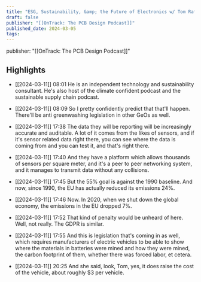 ```yaml
---
title: "ESG, Sustainability, &amp; the Future of Electronics w/ Tom Raftery"
draft: false
publisher: "[[OnTrack: The PCB Design Podcast]]"
published_date: 2024-03-05
tags:
---
```

publisher: "[[OnTrack: The PCB Design Podcast]]"


## Highlights
* [[2024-03-11]] 08:01  He is an independent technology and sustainability consultant. He's also host of the climate confident podcast and the sustainable supply chain podcast.

* [[2024-03-11]] 08:09  So I pretty confidently predict that that'll happen. There'll be anti greenwashing legislation in other GeOs as well.

* [[2024-03-11]] 17:38  The data they will be reporting will be increasingly accurate and auditable. A lot of it comes from the likes of sensors, and if it's sensor related data right there, you can see where the data is coming from and you can test it, and that's right there.

* [[2024-03-11]] 17:40  And they have a platform which allows thousands of sensors per square meter, and it's a peer to peer networking system, and it manages to transmit data without any collisions.

* [[2024-03-11]] 17:45  But the 55% goal is against the 1990 baseline. And now, since 1990, the EU has actually reduced its emissions 24%.

* [[2024-03-11]] 17:46  Now. In 2020, when we shut down the global economy, the emissions in the EU dropped 7%.

* [[2024-03-11]] 17:52  That kind of penalty would be unheard of here. Well, not really. The GDPR is similar.

* [[2024-03-11]] 17:55  And this is legislation that's coming in as well, which requires manufacturers of electric vehicles to be able to show where the materials in batteries were mined and how they were mined, the carbon footprint of them, whether there was forced labor, et cetera.

* [[2024-03-11]] 20:25  And she said, look, Tom, yes, it does raise the cost of the vehicle, about roughly $3 per vehicle.

